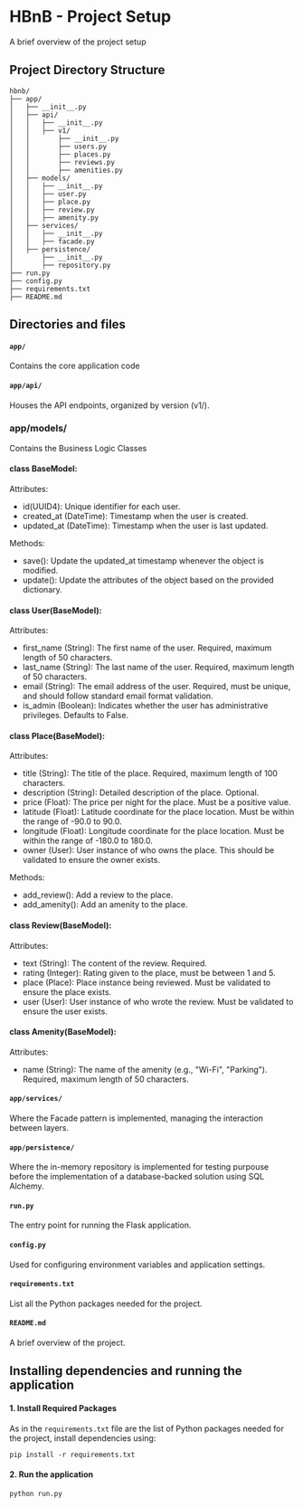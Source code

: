 # HBnB - Project Setup

A brief overview of the project setup

## Project Directory Structure

```
hbnb/
├── app/
│   ├── __init__.py
│   ├── api/
│   │   ├── __init__.py
│   │   ├── v1/
│   │       ├── __init__.py
│   │       ├── users.py
│   │       ├── places.py
│   │       ├── reviews.py
│   │       ├── amenities.py
│   ├── models/
│   │   ├── __init__.py
│   │   ├── user.py
│   │   ├── place.py
│   │   ├── review.py
│   │   ├── amenity.py
│   ├── services/
│   │   ├── __init__.py
│   │   ├── facade.py
│   ├── persistence/
│       ├── __init__.py
│       ├── repository.py
├── run.py
├── config.py
├── requirements.txt
├── README.md
```

## Directories and files

#### `app/`

Contains the core application code

#### `app/api/`

Houses the API endpoints, organized by version (v1/).

### app/models/

Contains the Business Logic Classes

#### class BaseModel:

Attributes:
* id(UUID4): Unique identifier for each user.
* created_at (DateTime): Timestamp when the user is created.
* updated_at (DateTime): Timestamp when the user is last updated.

Methods:
* save(): Update the updated_at timestamp whenever the object is modified.
* update(): Update the attributes of the object based on the provided dictionary.


#### class User(BaseModel):

Attributes:
* first_name (String): The first name of the user. Required, maximum length of 50 characters.
* last_name (String): The last name of the user. Required, maximum length of 50 characters.
* email (String): The email address of the user. Required, must be unique, and should follow standard email format validation.
* is_admin (Boolean): Indicates whether the user has administrative privileges. Defaults to False.


#### class Place(BaseModel):

Attributes:
* title (String): The title of the place. Required, maximum length of 100 characters.
* description (String): Detailed description of the place. Optional.
* price (Float): The price per night for the place. Must be a positive value.
* latitude (Float): Latitude coordinate for the place location. Must be within the range of -90.0 to 90.0.
* longitude (Float): Longitude coordinate for the place location. Must be within the range of -180.0 to 180.0.
* owner (User): User instance of who owns the place. This should be validated to ensure the owner exists.

Methods:
* add_review(): Add a review to the place.
* add_amenity(): Add an amenity to the place.


#### class Review(BaseModel):

Attributes:
* text (String): The content of the review. Required.
* rating (Integer): Rating given to the place, must be between 1 and 5.
* place (Place): Place instance being reviewed. Must be validated to ensure the place exists.
* user (User): User instance of who wrote the review. Must be validated to ensure the user exists.


#### class Amenity(BaseModel):

Attributes:
* name (String): The name of the amenity (e.g., "Wi-Fi", "Parking"). Required, maximum length of 50 characters.


#### `app/services/`

Where the Facade pattern is implemented, managing the interaction between layers.

#### `app/persistence/`

Where the in-memory repository is implemented for testing purpouse before the implementation of a database-backed solution using SQL Alchemy.

#### `run.py`

The entry point for running the Flask application.

#### `config.py`

Used for configuring environment variables and application settings.

#### `requirements.txt`

List all the Python packages needed for the project.

#### `README.md`

A brief overview of the project.

## Installing dependencies and running the application

#### 1. Install Required Packages

As in the `requirements.txt` file are the list of Python packages needed for the project, install dependencies using:

```
pip install -r requirements.txt
```

#### 2. Run the application

```
python run.py
```

